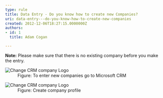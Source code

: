 ```yaml
---
type: rule
title: Data Entry - Do you know how to create new Companies?
uri: data-entry---do-you-know-how-to-create-new-companies
created: 2012-12-06T18:27:15.0000000Z
authors:
- id: 1
  title: Adam Cogan

---
```


 **Note:** Please make sure that there is no existing company before you make the entry. <dl class="goodImage">          <dt>
            <img src="/Communication/RulesToBetterCRMForUsers/PublishingImages/CRMCompany.gif" alt="Change CRM company Logo">
          </dt>
          <dd>
            Figure&#58; To enter new companies go to Microsoft CRM
          </dd>
        </dl><dl class="goodImage">          <dt>
            <img src="/Communication/RulesToBetterCRMForUsers/PublishingImages/CRMNewCompanyInfo.gif" alt="Change CRM company Logo">
          </dt>
          <dd>
            Figure&#58; Create company profile
          </dd>
        </dl>
